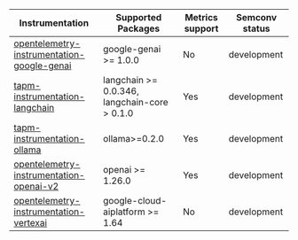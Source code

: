| Instrumentation | Supported Packages | Metrics support | Semconv status |
| --------------- | ------------------ | --------------- | -------------- |
| [opentelemetry-instrumentation-google-genai](./opentelemetry-instrumentation-google-genai) | google-genai >= 1.0.0 | No | development
| [tapm-instrumentation-langchain](./opentelemetry-instrumentation-langchain) | langchain >= 0.0.346, langchain-core > 0.1.0 | Yes | development
| [tapm-instrumentation-ollama](./opentelemetry-instrumentation-ollama) | ollama>=0.2.0 | Yes | development
| [opentelemetry-instrumentation-openai-v2](./opentelemetry-instrumentation-openai-v2) | openai >= 1.26.0 | Yes | development
| [opentelemetry-instrumentation-vertexai](./opentelemetry-instrumentation-vertexai) | google-cloud-aiplatform >= 1.64 | No | development